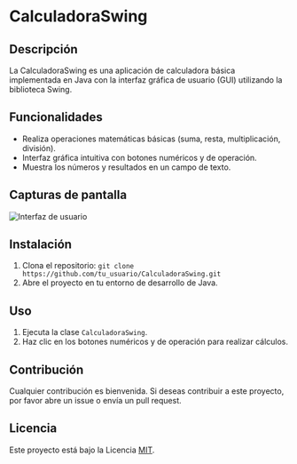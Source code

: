 # CalculadoraSwing

## Descripción
La CalculadoraSwing es una aplicación de calculadora básica implementada en Java con la interfaz gráfica de usuario (GUI) utilizando la biblioteca Swing.

## Funcionalidades
- Realiza operaciones matemáticas básicas (suma, resta, multiplicación, división).
- Interfaz gráfica intuitiva con botones numéricos y de operación.
- Muestra los números y resultados en un campo de texto.

## Capturas de pantalla
![Interfaz de usuario](images/captura.png)

## Instalación
1. Clona el repositorio: `git clone https://github.com/tu_usuario/CalculadoraSwing.git`
2. Abre el proyecto en tu entorno de desarrollo de Java.

## Uso
1. Ejecuta la clase `CalculadoraSwing`.
2. Haz clic en los botones numéricos y de operación para realizar cálculos.

## Contribución
Cualquier contribución es bienvenida. Si deseas contribuir a este proyecto, por favor abre un issue o envía un pull request.

## Licencia
Este proyecto está bajo la Licencia [MIT](https://opensource.org/licenses/MIT).
